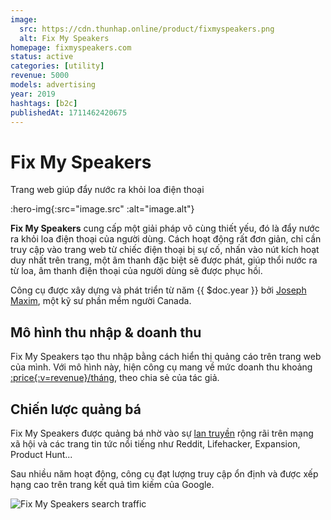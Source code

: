 ```yaml
---
image:
  src: https://cdn.thunhap.online/product/fixmyspeakers.png
  alt: Fix My Speakers
homepage: fixmyspeakers.com
status: active
categories: [utility]
revenue: 5000
models: advertising
year: 2019
hashtags: [b2c]
publishedAt: 1711462420675
---
```


# Fix My Speakers

Trang web giúp đẩy nước ra khỏi loa điện thoại

:hero-img{:src="image.src" :alt="image.alt"}

__Fix My Speakers__ cung cấp một giải pháp vô cùng thiết yếu, đó là đẩy nước ra khỏi loa điện thoại của người dùng. Cách hoạt động rất đơn giản, chỉ cần truy cập vào trang web từ chiếc điện thoại bị sự cố, nhấn vào nút kích hoạt duy nhất trên trang, một âm thanh đặc biệt sẽ được phát, giúp thổi nước ra từ loa, âm thanh điện thoại của người dùng sẽ được phục hồi.

Công cụ được xây dựng và phát triển từ năm {{ $doc.year }} bởi [Joseph Maxim](https://twitter.com/josephmxm), một kỹ sư phần mềm người Canada.

## Mô hình thu nhập & doanh thu

Fix My Speakers tạo thu nhập bằng cách hiển thị quảng cáo trên trang web của mình. Với mô hình này, hiện công cụ mang về mức doanh thu khoảng [:price{:v=revenue}/tháng](https://twitter.com/josephmxm/status/1664347657999986688), theo chia sẻ của tác giả.

## Chiến lược quảng bá

Fix My Speakers được quảng bá nhờ vào sự [lan truyền](https://fixmyspeakers.com/press) rộng rãi trên mạng xã hội và các trang tin tức nổi tiếng như Reddit, Lifehacker, Expansion, Product Hunt...

Sau nhiều năm hoạt động, công cụ đạt lượng truy cập ổn định và được xếp hạng cao trên trang kết quả tìm kiếm của Google.

![Fix My Speakers search traffic](https://pbs.twimg.com/media/GF3hoTLWkAEl4Ox?format=jpg&name=large)
